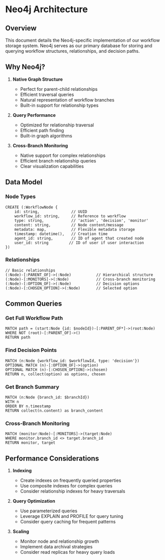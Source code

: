 # Neo4j Architecture

## Overview

This document details the Neo4j-specific implementation of our workflow storage system. Neo4j serves as our primary database for storing and querying workflow structures, relationships, and decision paths.

## Why Neo4j?

1. **Native Graph Structure**

   - Perfect for parent-child relationships
   - Efficient traversal queries
   - Natural representation of workflow branches
   - Built-in support for relationship types

2. **Query Performance**

   - Optimized for relationship traversal
   - Efficient path finding
   - Built-in graph algorithms

3. **Cross-Branch Monitoring**
   - Native support for complex relationships
   - Efficient branch relationship queries
   - Clear visualization capabilities

## Data Model

### Node Types

```cypher
CREATE (:WorkflowNode {
    id: string,              // UUID
    workflow_id: string,     // Reference to workflow
    type: string,            // 'action', 'decision', 'monitor'
    content: string,         // Node content/message
    metadata: map,           // Flexible metadata storage
    timestamp: datetime(),   // Creation time
    agent_id: string,        // ID of agent that created node
    user_id: string         // ID of user if user interaction
})
```

### Relationships

```cypher
// Basic relationships
(:Node)-[:PARENT_OF]->(:Node)           // Hierarchical structure
(:Node)-[:MONITORS]->(:Node)            // Cross-branch monitoring
(:Node)-[:OPTION_OF]->(:Node)           // Decision options
(:Node)-[:CHOSEN_OPTION]->(:Node)       // Selected option
```

## Common Queries

### Get Full Workflow Path

```cypher
MATCH path = (start:Node {id: $nodeId})-[:PARENT_OF*]->(root:Node)
WHERE NOT (root)-[:PARENT_OF]->()
RETURN path
```

### Find Decision Points

```cypher
MATCH (n:Node {workflow_id: $workflowId, type: 'decision'})
OPTIONAL MATCH (n)-[:OPTION_OF]->(option)
OPTIONAL MATCH (n)-[:CHOSEN_OPTION]->(chosen)
RETURN n, collect(option) as options, chosen
```

### Get Branch Summary

```cypher
MATCH (n:Node {branch_id: $branchId})
WITH n
ORDER BY n.timestamp
RETURN collect(n.content) as branch_content
```

### Cross-Branch Monitoring

```cypher
MATCH (monitor:Node)-[:MONITORS]->(target:Node)
WHERE monitor.branch_id <> target.branch_id
RETURN monitor, target
```

## Performance Considerations

1. **Indexing**

   - Create indexes on frequently queried properties
   - Use composite indexes for complex queries
   - Consider relationship indexes for heavy traversals

2. **Query Optimization**

   - Use parameterized queries
   - Leverage EXPLAIN and PROFILE for query tuning
   - Consider query caching for frequent patterns

3. **Scaling**
   - Monitor node and relationship growth
   - Implement data archival strategies
   - Consider read replicas for heavy query loads

